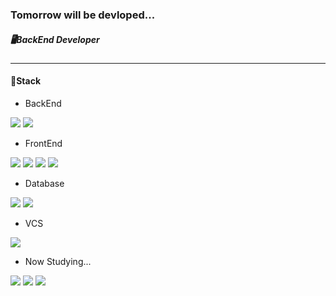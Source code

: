 



### Tomorrow will be devloped... 
##### 🖥️BackEnd Developer

***

#### 🧺Stack

- BackEnd

<img src="https://img.shields.io/badge/Java-D4A934?style=flat-square&logo=java&logoColor=white"/> <img src="https://img.shields.io/badge/Spring-379B23?style=flat-square&logo=spring&logoColor=white"/>

- FrontEnd

<img src="https://img.shields.io/badge/Html-D521E2?style=flat-square&logo=html5&logoColor=white"/> <img src="https://img.shields.io/badge/CSS-4121E2?style=flat-square&logo=css3&logoColor=white"/> <img src="https://img.shields.io/badge/JavaScript-CFDB26?style=flat-square&logo=javascript&logoColor=white"/> <img src="https://img.shields.io/badge/React-336FBF?style=flat-square&logo=react&logoColor=white"/>

- Database

<img src="https://img.shields.io/badge/Oracle-D01F31?style=flat-square&logo=oracle&logoColor=white"/> <img src="https://img.shields.io/badge/MySQL-135479?style=flat-square&logo=mysql&logoColor=white"/> 

- VCS

<img src="https://img.shields.io/badge/Git-985215?style=flat-square&logo=git&logoColor=white"/>

- Now Studying...

<img src="https://img.shields.io/badge/Spring-379B23?style=flat-square&logo=spring&logoColor=white"/> <img src="https://img.shields.io/badge/SpringBoot-17BF7C?style=flat-square&logo=springboot&logoColor=white"/> <img src="https://img.shields.io/badge/TypeScript-1C1970?style=flat-square&logo=typescript&logoColor=white"/>



